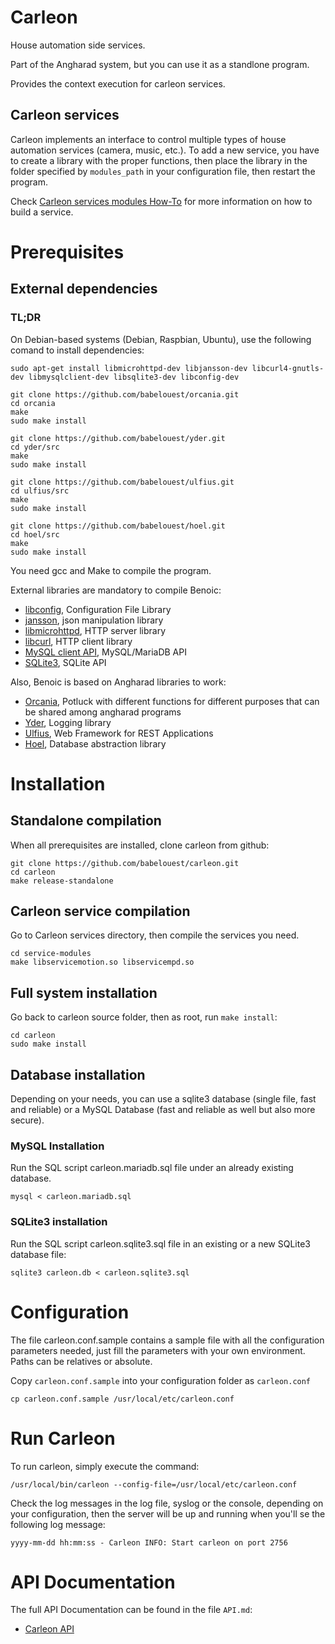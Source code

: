 # Carleon

House automation side services.

Part of the Angharad system, but you can use it as a standlone program.

Provides the context execution for carleon services.

## Carleon services

Carleon implements an interface to control multiple types of house automation services (camera, music, etc.). To add a new service, you have to create a library with the proper functions, then place the library in the folder specified by `modules_path` in your configuration file, then restart the program.

Check [Carleon services modules How-To](service-modules/README.md) for more information on how to build a service.

# Prerequisites

## External dependencies

### TL;DR

On Debian-based systems (Debian, Raspbian, Ubuntu), use the following comand to install dependencies:

```shell
sudo apt-get install libmicrohttpd-dev libjansson-dev libcurl4-gnutls-dev libmysqlclient-dev libsqlite3-dev libconfig-dev

git clone https://github.com/babelouest/orcania.git
cd orcania
make
sudo make install

git clone https://github.com/babelouest/yder.git
cd yder/src
make
sudo make install

git clone https://github.com/babelouest/ulfius.git
cd ulfius/src
make
sudo make install

git clone https://github.com/babelouest/hoel.git
cd hoel/src
make
sudo make install
```

You need gcc and Make to compile the program.

External libraries are mandatory to compile Benoic:
- [libconfig](http://www.hyperrealm.com/libconfig/), Configuration File Library
- [jansson](http://www.digip.org/jansson/), json manipulation library
- [libmicrohttpd](https://www.gnu.org/software/libmicrohttpd/), HTTP server library
- [libcurl](https://curl.haxx.se/libcurl/), HTTP client library
- [MySQL client API](https://dev.mysql.com/doc/refman/5.7/en/c-api.html), MySQL/MariaDB API
- [SQLite3](https://www.sqlite.org/), SQLite API

Also, Benoic is based on Angharad libraries to work:
- [Orcania](https://github.com/babelouest/orcania), Potluck with different functions for different purposes that can be shared among angharad programs
- [Yder](https://github.com/babelouest/yder), Logging library
- [Ulfius](https://github.com/babelouest/ulfius), Web Framework for REST Applications
- [Hoel](https://github.com/babelouest/hoel), Database abstraction library

# Installation

## Standalone compilation

When all prerequisites are installed, clone carleon from github:

```shell
git clone https://github.com/babelouest/carleon.git
cd carleon
make release-standalone
```

## Carleon service compilation

Go to Carleon services directory, then compile the services you need.

```shell
cd service-modules
make libservicemotion.so libservicempd.so
```

## Full system installation

Go back to carleon source folder, then as root, run `make install`:

```shell
cd carleon
sudo make install
```

## Database installation

Depending on your needs, you can use a sqlite3 database (single file, fast and reliable) or a MySQL Database (fast and reliable as well but also more secure).

### MySQL Installation

Run the SQL script carleon.mariadb.sql file under an already existing database.

```shell
mysql < carleon.mariadb.sql
```

### SQLite3 installation

Run the SQL script carleon.sqlite3.sql file in an existing or a new SQLite3 database file:
```shell
sqlite3 carleon.db < carleon.sqlite3.sql
```

# Configuration

The file carleon.conf.sample contains a sample file with all the configuration parameters needed, just fill the parameters with your own environment. Paths can be relatives or absolute.

Copy `carleon.conf.sample` into your configuration folder as `carleon.conf`

```shell
cp carleon.conf.sample /usr/local/etc/carleon.conf
```

# Run Carleon

To run carleon, simply execute the command:

```shell
/usr/local/bin/carleon --config-file=/usr/local/etc/carleon.conf
```

Check the log messages in the log file, syslog or the console, depending on your configuration, then the server will be up and running when you'll se the following log message:

```log
yyyy-mm-dd hh:mm:ss - Carleon INFO: Start carleon on port 2756
```

# API Documentation

The full API Documentation can be found in the file `API.md`:

- [Carleon API](API.md)
